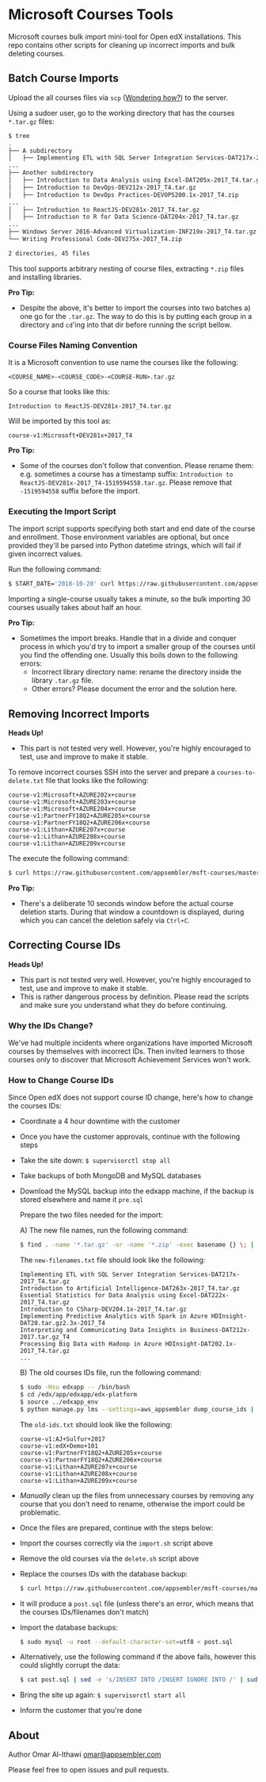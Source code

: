 # Microsoft Courses Tools
Microsoft courses bulk import mini-tool for Open edX installations. This repo contains other scripts
for cleaning up incorrect imports and bulk deleting courses.

## Batch Course Imports
Upload the all courses files via `scp` ([Wondering how?](https://serverfault.com/a/264598/18125)) to the server.

Using a sudoer user, go to the working directory that has the courses `*.tar.gz` files:

```bash
$ tree
.
├── A subdirectory
│   ├── Implementing ETL with SQL Server Integration Services-DAT217x-2017_T4.tar.gz
...
├── Another subdirectory
│   ├── Introduction to Data Analysis using Excel-DAT205x-2017_T4.tar.gz
│   ├── Introduction to DevOps-DEV212x-2017_T4.tar.gz
│   ├── Introduction to DevOps Practices-DEVOPS200.1x-2017_T4.zip
...
│   ├── Introduction to ReactJS-DEV281x-2017_T4.tar.gz
│   ├── Introduction to R for Data Science-DAT204x-2017_T4.tar.gz
...
├── Windows Server 2016-Advanced Virtualization-INF219x-2017_T4.tar.gz
└── Writing Professional Code-DEV275x-2017_T4.zip

2 directories, 45 files
```

This tool supports arbitrary nesting of course files,
extracting `*.zip` files and installing libraries.

**Pro Tip:** 
 - Despite the above, it's better to import the courses into two batches a) one go for the `.tar.gz`. The way to 
   do this is by putting each group in a directory and `cd`'ing into that dir before running the script bellow.

### Course Files Naming Convention
It is a Microsoft convention to use name the courses like the following:
```
<COURSE_NAME>-<COURSE_CODE>-<COURSE-RUN>.tar.gz
```

So a course that looks like this:
```
Introduction to ReactJS-DEV281x-2017_T4.tar.gz
```

Will be imported by this tool as:

```
course-v1:Microsoft+DEV281x+2017_T4
```

**Pro Tip:** 
 - Some of the courses don't follow that convention. Please rename them: e.g. sometimes a course has a
   timestamp suffix: `Introduction to ReactJS-DEV281x-2017_T4-1519594558.tar.gz`. Please remove that `-1519594558` 
   suffix before the import.

### Executing the Import Script
The import script supports specifying both start and end date of the course and enrollment.
Those environment variables are optional, 
but once provided they'll be parsed into Python datetime strings, which will fail
if given incorrect values.

Run the following command:

```bash
$ START_DATE='2018-10-20' curl https://raw.githubusercontent.com/appsembler/msft-courses/master/import.sh | bash
```

Importing a single-course usually takes a minute, so the bulk importing 30 courses usually takes about half an hour.

**Pro Tip:** 
 - Sometimes the import breaks. Handle that in a divide and conquer process in which you'd try to import a
   smaller group of the courses until you find the offending one. Usually this boils down to the following errors: 
     * Incorrect library directory name: rename the directory inside the library `.tar.gz` file.
     * Other errors? Please document the error and the solution here.

## Removing Incorrect Imports
**Heads Up!**
 - This part is not tested very well. However, you're highly encouraged to test, use and improve to make it stable.

To remove incorrect courses SSH into the server and prepare a `courses-to-delete.txt` 
file that looks like the following:

```
course-v1:Microsoft+AZURE202x+course
course-v1:Microsoft+AZURE203x+course
course-v1:Microsoft+AZURE204x+course
course-v1:PartnerFY18Q2+AZURE205x+course
course-v1:PartnerFY18Q2+AZURE206x+course
course-v1:Lithan+AZURE207x+course
course-v1:Lithan+AZURE208x+course
course-v1:Lithan+AZURE209x+course
```

The execute the following command:

```bash
$ curl https://raw.githubusercontent.com/appsembler/msft-courses/master/delete.sh | bash
```

**Pro Tip:**
 - There's a deliberate 10 seconds window before the actual course deletion starts.
   During that window a countdown is displayed, during which you can cancel the deletion safely via
   `Ctrl+C`.


## Correcting Course IDs
**Heads Up!**
 - This part is not tested very well. However, you're highly encouraged to test, use and improve to make it stable.
 - This is rather dangerous process by definition. Please read the scripts and make sure you understand what they do
   before continuing.

### Why the IDs Change?
We've had multiple incidents where organizations have imported Microsoft courses by themselves with incorrect IDs. 
Then invited learners to those courses only to discover that Microsoft Achievement Services won't work.

### How to Change Course IDs
Since Open edX does not support course ID change, here's how to change the courses IDs:

 - Coordinate a 4 hour downtime with the customer
 - Once you have the customer approvals, continue with the following steps
 - Take the site down: `$ supervisorctl stop all`
 - Take backups of both MongoDB and MySQL databases
 - Download the MySQL backup into the edxapp machine, if the backup is stored elsewhere and name it `pre.sql`

   Prepare the two files needed for the import:
   
   A) The new file names, run the following command:
   
   ```bash
   $ find . -name '*.tar.gz' -or -name '*.zip' -exec basename {} \; | tee new-ids.txt
   ```
   
   The `new-filenames.txt` file should look like the following:
   ```
   Implementing ETL with SQL Server Integration Services-DAT217x-2017_T4.tar.gz
   Introduction to Artificial Intelligence-DAT263x-2017_T4.tar.gz
   Essential Statistics for Data Analysis using Excel-DAT222x-2017_T4.tar.gz
   Introduction to CSharp-DEV204.1x-2017_T4.tar.gz
   Implementing Predictive Analytics with Spark in Azure HDInsight-DAT20.tar.gz2.3x-2017_T4
   Interpreting and Communicating Data Insights in Business-DAT212x-2017.tar.gz_T4
   Processing Big Data with Hadoop in Azure HDInsight-DAT202.1x-2017_T4.tar.gz
   ...
   ```
   
   B) The old courses IDs file, run the following command:
   ```bash
   $ sudo -Hsu edxapp -- /bin/bash
   $ cd /edx/app/edxapp/edx-platform
   $ source ../edxapp_env
   $ python manage.py lms --settings=aws_appsembler dump_course_ids | tee old-ids.txt
   ```
   
   The `old-ids.txt` should look like the following:
   ```
   course-v1:AJ+Sulfur+2017
   course-v1:edX+Demo+101
   course-v1:PartnerFY18Q2+AZURE205x+course
   course-v1:PartnerFY18Q2+AZURE206x+course
   course-v1:Lithan+AZURE207x+course
   course-v1:Lithan+AZURE208x+course
   course-v1:Lithan+AZURE209x+course
   ```

 - *Manually* clean up the files from unnecessary courses by removing any course that you don't need to rename, otherwise the import could be problematic. 
 - Once the files are prepared, continue with the steps below: 
 - Import the courses correctly via the `import.sh` script above
 - Remove the old courses via the `delete.sh` script above

 
 - Replace the courses IDs with the database backup:
   ```bash
   $ curl https://raw.githubusercontent.com/appsembler/msft-courses/master/replace.sh | bash
   ```
 
 - It will produce a `post.sql` file (unless there's an error, which means that the courses IDs/filenames don't match)
 - Import the database backups:
   ```bash
   $ sudo mysql -u root --default-character-set=utf8 < post.sql
   ```

 - Alternatively, use the following command if the above fails, however this could slightly corrupt the data:
   ```bash
   $ cat post.sql | sed -e 's/INSERT INTO /INSERT IGNORE INTO /' | sudo mysql -u root --default-character-set=utf8
   ```
 
 - Bring the site up again: `$ supervisorctl start all`
 - Inform the customer that you're done


## About
Author Omar Al-Ithawi <omar@appsembler.com>

Please feel free to open issues and pull requests.
